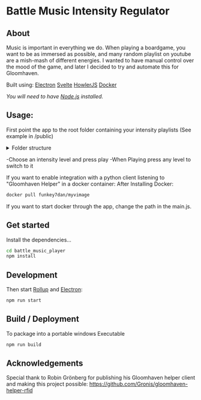 # Battle Music Intensity Regulator

## About
Music is important in everything we do.
 When playing a boardgame, you want to be as immersed as possible,
and many random playlist on youtube are a mish-mash of different energies.
I wanted to have manual control over the mood of the game,
and later I decided to try and automate this for Gloomhaven. 

Built using:
[Electron](https://www.electronjs.org/)
[Svelte](https://svelte.technology) 
[HowlerJS](https://howlerjs.com/)
[Docker](https://www.docker.com/)

*You will need to have [Node.js](https://nodejs.org) installed.*


## Usage:
First point the app to the root folder containing your intensity playlists (See example in /public)
<details>
  <summary>Folder structure</summary>

```
📦battle_music
 ┣ 📂defeat
 ┃ ┗ 📜22 - Staggering Home.mp3
 ┣ 📂intensity 1
 ┃ ┗ 📜Torment  - 011 Valley of Dead Heroes Crisis [PA83Y6klRU4].mp3
 ┣ 📂intensity 10
 ┃ ┗ 📜Combat Music Megamix - The Witcher 3 - Wild Hunt - 008 The Hunt is Coming [lAGm9MTyRJ8].mp3
 ┣ 📂intensity 2
 ┃ ┗ 📜20 Stellar Battle.mp3
 ┣ 📂intensity 3
 ┃ ┗ 📜Oblivion Music - Daedra in Flight [afI9Mp_EuhE].mp3
 ┣ 📂intensity 4
 ┃ ┗ 📜Pillars of Eternity Soundtrack (Full) - 021 Combat C [mmAiP__OB9k].mp3
 ┣ 📂intensity 5
 ┃ ┗ 📜Pillars of Eternity Soundtrack (Full) - 020 Combat B [mmAiP__OB9k].mp3
 ┣ 📂intensity 6
 ┃ ┗ 📜06 - The Witcher 2 Score - Arena of Rage [j6xi0WQ4c-o].mp3
 ┣ 📂intensity 7
 ┃ ┗ 📜Baldur's Gate OST #- Hobgoblins and Worgs [lofCsfTEVzY].mp3
 ┣ 📂intensity 8
 ┃ ┗ 📜Icewind Dale II _ Full Soundtrack - 014 Roar of the White Dragon [22bd9soyRIA].mp3
 ┣ 📂intensity 9
 ┣ 📂Preparation
 ┃ ┗ 📜Three Ships [E-_It3orpFI].mp3
 ┣ 📂town
 ┃ ┗ 📜The inn at the Black Boar.mp3
 ┗ 📂victory
 ┃ ┗ 📜040 Triumph [m_isAVgI3KE].mp3
```

</details>

-Choose an intensity level and press play
-When Playing press any level to switch to it

If you want to enable integration with a python client listening to "Gloomhaven Helper" in a docker container:
After Installing Docker:
```bash
docker pull funkey7dan/myvimage
```

If you want to start docker through the app, change the path in the main.js.


## Get started

Install the dependencies...

```bash
cd battle_music_player
npm install
```
## Development

Then start [Rollup](https://rollupjs.org) and [Electron](https://www.electronjs.org/):

```bash
npm run start
```

## Build / Deployment

To package into a portable windows Executable

```bash
npm run build
```

## Acknowledgements
Special thank to  Robin Grönberg for publishing his Gloomhaven helper client and making this project possible:
https://github.com/Gronis/gloomhaven-helper-rfid


